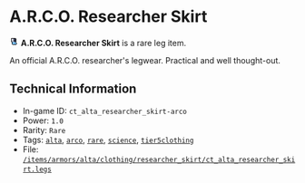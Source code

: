 # A.R.C.O. Researcher Skirt

<img src="https://raw.githubusercontent.com/Ceterai/Enternia/main/items/armors/alta/clothing/researcher_skirt/icon.png" alt="A.R.C.O. Researcher Skirt icon" loading="lazy" height=16px width="auto" /> **A.R.C.O. Researcher Skirt** is a rare leg item.

An official A.R.C.O. researcher's legwear. Practical and well thought-out.

## Technical Information

- In-game ID: `ct_alta_researcher_skirt-arco`
- Power: `1.0`
- Rarity: `Rare`
- Tags: [`alta`](https://ceterai.github.io/MyEnternia/Wiki/Tags/Alta), [`arco`](https://ceterai.github.io/MyEnternia/Wiki/Tags/Arco), [`rare`](https://ceterai.github.io/MyEnternia/Wiki/Tags/Rare), [`science`](https://ceterai.github.io/MyEnternia/Wiki/Tags/Science), [`tier5clothing`](https://ceterai.github.io/MyEnternia/Wiki/Tags/Tier5Clothing)
- File: [`/items/armors/alta/clothing/researcher_skirt/ct_alta_researcher_skirt.legs`](https://github.com/Ceterai/Enternia/blob/main/items/armors/alta/clothing/researcher_skirt/ct_alta_researcher_skirt.legs)

